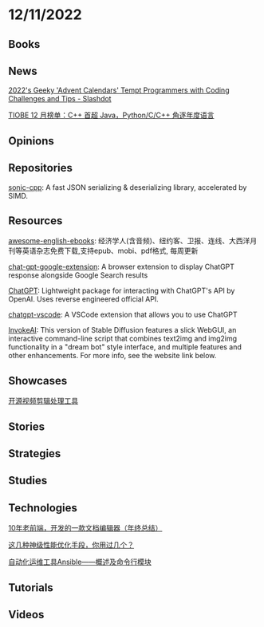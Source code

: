 # 12/11/2022

## Books

## News
[2022's Geeky 'Advent Calendars' Tempt Programmers with Coding Challenges and Tips - Slashdot](https://developers.slashdot.org/story/22/12/05/0629239/2022s-geeky-advent-calendars-tempt-programmers-with-coding-challenges-and-tips)

[TIOBE 12 月榜单：C++ 首超 Java，Python/C/C++ 角逐年度语言](https://www.oschina.net/news/220684/tiobe-index-202212)

## Opinions

## Repositories
[sonic-cpp](https://github.com/bytedance/sonic-cpp): A fast JSON serializing & deserializing library, accelerated by SIMD.

## Resources
[awesome-english-ebooks](https://github.com/hehonghui/awesome-english-ebooks): 经济学人(含音频)、纽约客、卫报、连线、大西洋月刊等英语杂志免费下载,支持epub、mobi、pdf格式, 每周更新

[chat-gpt-google-extension](https://github.com/wong2/chat-gpt-google-extension): A browser extension to display ChatGPT response alongside Google Search results

[ChatGPT](https://github.com/acheong08/ChatGPT): Lightweight package for interacting with ChatGPT's API by OpenAI. Uses reverse engineered official API.

[chatgpt-vscode](https://github.com/mpociot/chatgpt-vscode): A VSCode extension that allows you to use ChatGPT

[InvokeAI](https://github.com/invoke-ai/InvokeAI): This version of Stable Diffusion features a slick WebGUI, an interactive command-line script that combines text2img and img2img functionality in a "dream bot" style interface, and multiple features and other enhancements. For more info, see the website link below.

## Showcases
[开源视频剪辑处理工具](https://www.oschina.net/project/awesome?columnId=37)

## Stories

## Strategies

## Studies

## Technologies
[10年老前端，开发的一款文档编辑器（年终总结）](https://juejin.cn/post/7172975010724708389)

[这几种神级性能优化手段，你用过几个？](https://mp.weixin.qq.com/s/3jlATYwE9PNdz0peptZBIg)

[自动化运维工具Ansible——概述及命令行模块](https://juejin.cn/post/7173631447453859876)

## Tutorials

## Videos
